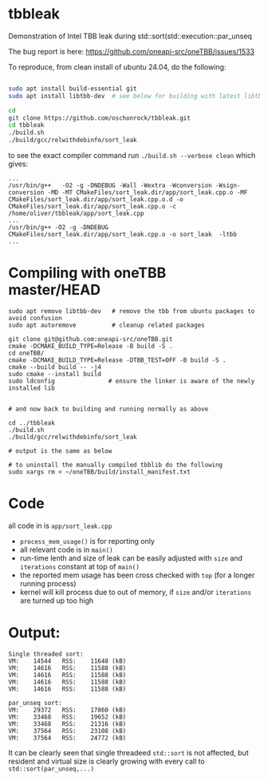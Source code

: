 # tbbleak
Demonstration of Intel TBB leak during std::sort(std::execution::par_unseq

The bug report is here: https://github.com/oneapi-src/oneTBB/issues/1533

To reproduce, from clean install of ubuntu 24.04, do the following:

```bash

sudo apt install build-essential git
sudo apt install libtbb-dev  # see below for building with latest libtbb

cd
git clone https://github.com/oschonrock/tbbleak.git
cd tbbleak
./build.sh
./build/gcc/relwithdebinfo/sort_leak
```

to see the exact compiler command run `./build.sh --verbose clean` which gives:

```
...
/usr/bin/g++   -O2 -g -DNDEBUG -Wall -Wextra -Wconversion -Wsign-conversion -MD -MT CMakeFiles/sort_leak.dir/app/sort_leak.cpp.o -MF CMakeFiles/sort_leak.dir/app/sort_leak.cpp.o.d -o CMakeFiles/sort_leak.dir/app/sort_leak.cpp.o -c /home/oliver/tbbleak/app/sort_leak.cpp
...
/usr/bin/g++ -O2 -g -DNDEBUG CMakeFiles/sort_leak.dir/app/sort_leak.cpp.o -o sort_leak  -ltbb 
...
```

# Compiling with oneTBB master/HEAD

```
sudo apt remove libtbb-dev   # remove the tbb from ubuntu packages to avoid confusion
sudo apt autoremove          # cleanup related packages

git clone git@github.com:oneapi-src/oneTBB.git
cmake -DCMAKE_BUILD_TYPE=Release -B build -S .
cd oneTBB/
cmake -DCMAKE_BUILD_TYPE=Release -DTBB_TEST=OFF -B build -S .
cmake --build build -- -j4
sudo cmake --install build
sudo ldconfig               # ensure the linker is aware of the newly installed lib


# and now back to building and running normally as above

cd ../tbbleak
./build.sh
./build/gcc/relwithdebinfo/sort_leak

# output is the same as below

# to uninstall the manually compiled tbblib do the following
sudo xargs rm < ~/oneTBB/build/install_manifest.txt

```


# Code

all code in is `app/sort_leak.cpp` 

- `process_mem_usage()` is for reporting only
- all relevant code is in `main()`
- run-time lenth and size of leak can be easily adjusted with `size` and `iterations` constant at top of `main()`
- the reported mem usage has been cross checked with `top` (for a longer running process)
- kernel will kill process due to out of memory, if `size` and/or `iterations` are turned up too high

# Output:
```
Single threaded sort:
VM:    14544   RSS:    11648 (kB)
VM:    14616   RSS:    11588 (kB)
VM:    14616   RSS:    11588 (kB)
VM:    14616   RSS:    11588 (kB)
VM:    14616   RSS:    11588 (kB)

par_unseq sort:
VM:    29372   RSS:    17860 (kB)
VM:    33468   RSS:    19652 (kB)
VM:    33468   RSS:    21316 (kB)
VM:    37564   RSS:    23108 (kB)
VM:    37564   RSS:    24772 (kB)
```
It can be clearly seen that single threadeed `std::sort` is not affected, but resident and virtual size is clearly growing with every call to `std::sort(par_unseq,...)` 




